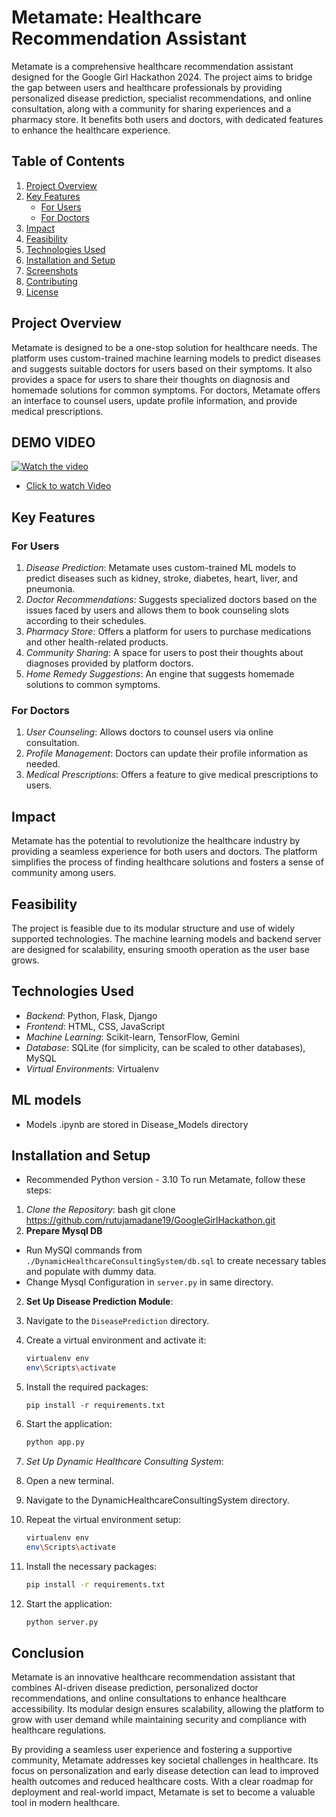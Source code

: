 # Metamate: Healthcare Recommendation Assistant
Metamate is a comprehensive healthcare recommendation assistant designed for the Google Girl Hackathon 2024. The project aims to bridge the gap between users and healthcare professionals by providing personalized disease prediction, specialist recommendations, and online consultation, along with a community for sharing experiences and a pharmacy store. It benefits both users and doctors, with dedicated features to enhance the healthcare experience.

## Table of Contents
1. [Project Overview](#project-overview)
2. [Key Features](#key-features)
   - [For Users](#for-users)
   - [For Doctors](#for-doctors)
3. [Impact](#impact)
4. [Feasibility](#feasibility)
5. [Technologies Used](#technologies-used)
6. [Installation and Setup](#installation-and-setup)
7. [Screenshots](#screenshots)
8. [Contributing](#contributing)
9. [License](#license)

## Project Overview
Metamate is designed to be a one-stop solution for healthcare needs. The platform uses custom-trained machine learning models to predict diseases and suggests suitable doctors for users based on their symptoms. It also provides a space for users to share their thoughts on diagnosis and homemade solutions for common symptoms. For doctors, Metamate offers an interface to counsel users, update profile information, and provide medical prescriptions.

## DEMO VIDEO
[![Watch the video](https://img.youtube.com/vi/Z-E3DPRoDkg/hqdefault.jpg)](https://www.youtube.com/embed/Z-E3DPRoDkg)
- [Click to watch Video](https://www.youtube.com/embed/Z-E3DPRoDkg)
## Key Features
### For Users
1. *Disease Prediction*: Metamate uses custom-trained ML models to predict diseases such as kidney, stroke, diabetes, heart, liver, and pneumonia.
2. *Doctor Recommendations*: Suggests specialized doctors based on the issues faced by users and allows them to book counseling slots according to their schedules.
3. *Pharmacy Store*: Offers a platform for users to purchase medications and other health-related products.
4. *Community Sharing*: A space for users to post their thoughts about diagnoses provided by platform doctors.
5. *Home Remedy Suggestions*: An engine that suggests homemade solutions to common symptoms.

### For Doctors
1. *User Counseling*: Allows doctors to counsel users via online consultation.
2. *Profile Management*: Doctors can update their profile information as needed.
3. *Medical Prescriptions*: Offers a feature to give medical prescriptions to users.

## Impact
Metamate has the potential to revolutionize the healthcare industry by providing a seamless experience for both users and doctors. The platform simplifies the process of finding healthcare solutions and fosters a sense of community among users.

## Feasibility
The project is feasible due to its modular structure and use of widely supported technologies. The machine learning models and backend server are designed for scalability, ensuring smooth operation as the user base grows.

## Technologies Used
- *Backend*: Python, Flask, Django
- *Frontend*: HTML, CSS, JavaScript
- *Machine Learning*: Scikit-learn, TensorFlow, Gemini
- *Database*: SQLite (for simplicity, can be scaled to other databases), MySQL
- *Virtual Environments*: Virtualenv
## ML models
- Models .ipynb are stored in Disease_Models directory
## Installation and Setup

- Recommended Python version - 3.10
To run Metamate, follow these steps:

1. *Clone the Repository*:
   bash
   git clone https://github.com/rutujamadane19/GoogleGirlHackathon.git
2. **Prepare Mysql DB**
- Run MySQl commands from `./DynamicHealthcareConsultingSystem/db.sql` to create necessary tables and populate with dummy data.
- Change Mysql Configuration in `server.py` in same directory.

2. **Set Up Disease Prediction Module**:

1. Navigate to the `DiseasePrediction` directory.
2. Create a virtual environment and activate it:
   ```bash
   virtualenv env
   env\Scripts\activate

3. Install the required packages:
    ```
    pip install -r requirements.txt
4. Start the application:
    ```bash
    python app.py
3. *Set Up Dynamic Healthcare Consulting System*:

1. Open a new terminal.
2. Navigate to the DynamicHealthcareConsultingSystem directory.
3. Repeat the virtual environment setup:
    ```bash
    virtualenv env
    env\Scripts\activate
4. Install the necessary packages:
    ```bash
    pip install -r requirements.txt
5. Start the application:
    ```bash
    python server.py

## Conclusion

Metamate is an innovative healthcare recommendation assistant that combines AI-driven disease prediction, personalized doctor recommendations, and online consultations to enhance healthcare accessibility. Its modular design ensures scalability, allowing the platform to grow with user demand while maintaining security and compliance with healthcare regulations.

By providing a seamless user experience and fostering a supportive community, Metamate addresses key societal challenges in healthcare. Its focus on personalization and early disease detection can lead to improved health outcomes and reduced healthcare costs. With a clear roadmap for deployment and real-world impact, Metamate is set to become a valuable tool in modern healthcare.
